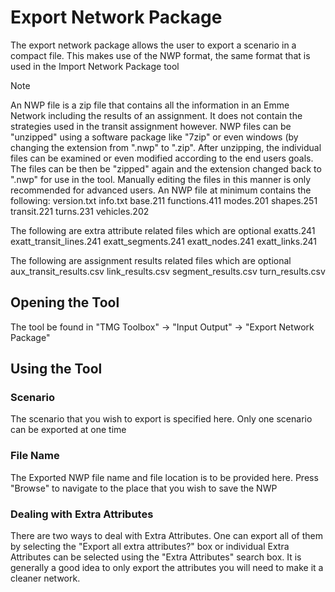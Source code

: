 ﻿# Export Network Package

The export network package allows the user to export a scenario in a compact file. This makes use of the NWP format, the same format that is used in the Import Network Package tool

> [!NOTE]
> An NWP file is a zip file that contains all the information in an Emme Network including the results of an assignment. It does not contain the strategies used in the transit assignment however. NWP files can be "unzipped" using a software package like "7zip" or even windows (by changing the extension from ".nwp" to ".zip". After unzipping, the individual files can be examined or even modified according to the end users goals. The files can be then be "zipped" again and the extension changed back to ".nwp" for use in the tool. Manually editing the files in this manner is only recommended for advanced users.
> An NWP file at minimum contains the following:
> version.txt
> info.txt
> base.211
> functions.411
> modes.201
> shapes.251
> transit.221
> turns.231
> vehicles.202
>
> The following are extra attribute related files which are optional
> exatts.241
> exatt_transit_lines.241
> exatt_segments.241
> exatt_nodes.241
> exatt_links.241
>
> The following are assignment results related files which are optional
> aux_transit_results.csv
> link_results.csv
> segment_results.csv
> turn_results.csv

## Opening the Tool

The tool be found in "TMG Toolbox" -> "Input Output" -> "Export Network Package"

## Using the Tool

### Scenario

The scenario that you wish to export is specified here. Only one scenario can be exported at one time

### File Name

The Exported NWP file name and file location is to be provided here. Press "Browse" to navigate to the place that you wish to save the NWP

### Dealing with Extra Attributes

There are two ways to deal with Extra Attributes. One can export all of them by selecting the "Export all extra attributes?" box or individual Extra Attributes can be selected using the "Extra Attributes" search box. It is generally a good idea to only export the attributes you will need to make it a cleaner network.
